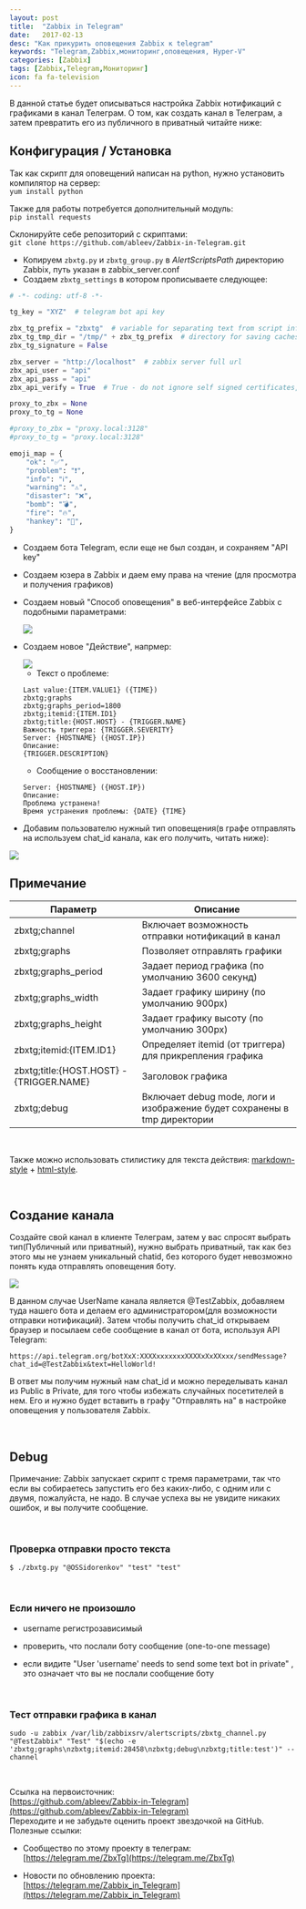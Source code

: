 ```yaml
---
layout: post
title:  "Zabbix in Telegram"
date:   2017-02-13
desc: "Как прикурить оповещения Zabbix к telegram"
keywords: "Telegram,Zabbix,мониторинг,оповещения, Hyper-V"
categories: [Zabbix]
tags: [Zabbix,Telegram,Мониторинг]
icon: fa fa-television
---
```


В данной статье будет описываться настройка Zabbix нотификаций с графиками в канал Телеграм. О том, как создать канал в Телеграм, а затем превратить его из публичного в приватный читайте ниже:  

## Конфигурация / Установка ######

Так как скрипт для оповещений написан на python, нужно установить компилятор на сервер:  
`yum install python`

Также для работы  потребуется дополнительный модуль:  
`pip install requests`

Склонируйте себе репозиторий с скриптами:  
`git clone https://github.com/ableev/Zabbix-in-Telegram.git`

* Копируем `zbxtg.py` и `zbxtg_group.py` в _AlertScriptsPath_ директорию Zabbix, путь указан в zabbix_server.conf
* Создаем `zbxtg_settings` в котором прописываете следующее:

```python
# -*- coding: utf-8 -*-

tg_key = "XYZ"  # telegram bot api key

zbx_tg_prefix = "zbxtg"  # variable for separating text from script info
zbx_tg_tmp_dir = "/tmp/" + zbx_tg_prefix  # directory for saving caches, uids, cookies, etc.
zbx_tg_signature = False

zbx_server = "http://localhost"  # zabbix server full url
zbx_api_user = "api"
zbx_api_pass = "api"
zbx_api_verify = True  # True - do not ignore self signed certificates, False - ignore

proxy_to_zbx = None
proxy_to_tg = None

#proxy_to_zbx = "proxy.local:3128"
#proxy_to_tg = "proxy.local:3128"

emoji_map = {
    "ok": "✅",
    "problem": "❗",
    "info": "ℹ️",
    "warning": "⚠️",
    "disaster": "❌",
    "bomb": "💣",
    "fire": "🔥",
    "hankey": "💩",
}
```

* Создаем бота Telegram, если еще не был создан, и сохраняем "API key"

* Создаем юзера в Zabbix и даем ему права на чтение (для просмотра и получения графиков)

* Создаем новый "Способ оповещения" в веб-интерфейсе Zabbix c подобными параметрами:  

	<img src="{{ site.img_path }}/telegram_zabbix/image1.png">

* Создаем новое "Действие", напрмер:  

	<img src="{{ site.img_path }}/telegram_zabbix/image2.png">

	* Текст о проблеме:  

	```
	Last value:{ITEM.VALUE1} ({TIME})
	zbxtg;graphs
	zbxtg;graphs_period=1800
	zbxtg;itemid:{ITEM.ID1}
	zbxtg;title:{HOST.HOST} - {TRIGGER.NAME}
	Важность триггера: {TRIGGER.SEVERITY}
	Server: {HOSTNAME} ({HOST.IP})
	Описание:
	{TRIGGER.DESCRIPTION}
	```

	* Сообщение о восстановлении:

	```
	Server: {HOSTNAME} ({HOST.IP})
	Описание:
	Проблема устранена!
	Время устранения проблемы: {DATE} {TIME}
	```

* Добавим пользователю нужный тип оповещения(в графе отправлять на используем chat_id канала, как его получить, читать ниже):  

<img src="{{ site.img_path }}/telegram_zabbix/image3.png">

<br>

## Примечание ######

| Параметр | Описание |
|---|---|
| zbxtg;channel  | Включает возможность отправки нотификаций в канал  |
| zbxtg;graphs  | Позволяет отправлять графики  |
| zbxtg;graphs_period  | Задает период графика (по умолчанию 3600 секунд)  |
| zbxtg;graphs_width  | Задает графику ширину (по умолчанию 900px)  |
| zbxtg;graphs_height  | Задает графику высоту (по умолчанию 300px)  |
| zbxtg;itemid:{ITEM.ID1}  | Определяет itemid (от триггера) для прикрепления графика  |
| zbxtg;title:{HOST.HOST} - {TRIGGER.NAME}  | Заголовок графика  |
| zbxtg;debug  | Включает debug mode, логи и изображение будет сохранены в tmp директории  |	

<br>

Также можно использовать стилистику для текста действия:  [markdown-style](https://core.telegram.org/bots/api#markdown-style) + [html-style](https://core.telegram.org/bots/api#html-style).

<br>

## Создание канала ######

Создайте свой канал в клиенте Телеграм, затем у вас спросят выбрать тип(Публичный или приватный), нужно выбрать приватный, так как без этого мы не узнаем уникальный chatid, без которого будет невозможно понять куда отправлять оповещения боту.  

<img src="{{ site.img_path }}/telegram_zabbix/image4.png">  

В данном случае UserName канала является @ТestZabbix, добавляем туда нашего бота и делаем его администратором(для возможности отправки нотификаций). Затем чтобы получить chat_id открываем браузер и посылаем себе сообщение в канал от бота, используя API Telegram:  

`https://api.telegram.org/botXxX:XXXXxxxxxxxXXXXxXxXXxxx/sendMessage?chat_id=@TestZabbix&text=HelloWorld!`

В ответ мы получим нужный нам chat_id и можно переделывать канал из Public в Private, для того чтобы избежать случайных посетителей в нем. Его и нужно будет вставить в графу "Отправлять на" в настройке оповещения у пользователя Zabbix.

<br>

## Debug ######

Примечание: Zabbix запускает скрипт с тремя параметрами, так что если вы собираетесь запустить его без каких-либо, с одним или с двумя, пожалуйста, не надо. В случае успеха вы не увидите никаких ошибок, и вы получите сообщение.

<br>

### Проверка отправки просто текста

`$ ./zbxtg.py "@OSSidorenkov" "test" "test"`

<br>

### Если ничего не произошло

* username регистрозависимый

* проверить, что послали боту сообщение (one-to-one message)

* если видите "User 'username' needs to send some text bot in private" , это означает что вы не послали сообщение боту

<br>

### Тест отправки графика в канал

```sudo -u zabbix /var/lib/zabbixsrv/alertscripts/zbxtg_channel.py "@TestZabbix" "Test" "$(echo -e 'zbxtg;graphs\nzbxtg;itemid:28458\nzbxtg;debug\nzbxtg;title:test')" --channel```

<br>

Ссылка на первоисточник:	
[https://github.com/ableev/Zabbix-in-Telegram](https://github.com/ableev/Zabbix-in-Telegram)	
Переходите и не забудьте оценить проект звездочкой на GitHub.	
Полезные ссылки:	
* Сообщество по этому проекту в телеграм: [https://telegram.me/ZbxTg](https://telegram.me/ZbxTg)

* Новости по обновлению проекта: [https://telegram.me/Zabbix_in_Telegram](https://telegram.me/Zabbix_in_Telegram)
